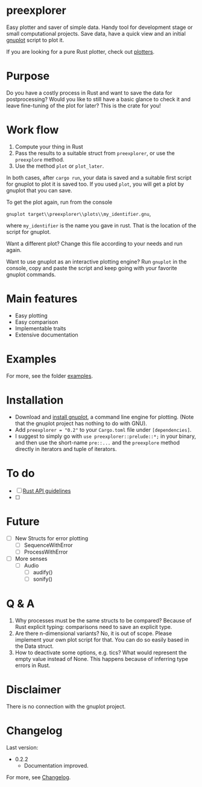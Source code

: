 # preexplorer
Easy plotter and saver of simple data. Handy tool for development stage or small computational projects. Save data, have a quick view and an initial [gnuplot](http://www.gnuplot.info/) script to plot it. 

If you are looking for a pure Rust plotter, check out [plotters](https://crates.io/crates/plotters).

# Purpose

Do you have a costly process in Rust and want to save the data for postprocessing?
Would you like to still have a basic glance to check it and leave fine-tuning of the plot for later?
This is the crate for you!

# Work flow

1. Compute your thing in Rust
2. Pass the results to a suitable struct from ``preexplorer``, or use the ``preexplore`` method.
3. Use the method ``plot`` or ``plot_later``. 

In both cases, after ``cargo run``, your data is saved and a suitable first script for gnuplot to plot it is saved too. If you used ``plot``, you will get a plot by gnuplot that you can save. 

To get the plot again, run from the console

``gnuplot target\\preexplorer\\plots\\my_identifier.gnu``,

where ``my_identifier`` is the name you gave in rust. That is the location of the script for gnuplot.

Want a different plot? Change this file according to your needs and run again. 

Want to use gnuplot as an interactive plotting engine? Run ``gnuplot`` in the console, copy and paste the script and keep going with your favorite gnuplot commands.

# Main features

- Easy plotting
- Easy comparison
- Implementable traits
- Extensive documentation

# Examples

For more, see the folder [examples](https://github.com/rasa200/preexplorer/tree/master/examples). 

# Installation

- Download and [install gnuplot](http://www.gnuplot.info/download.html), a command line engine for plotting. (Note that the gnuplot project has nothing to do with GNU).
- Add ``preexplorer = "0.2"`` to your ``Cargo.toml`` file under ``[dependencies]``.
- I suggest to simply go with ``use preexplorer::prelude::*;`` in your binary, and then use the short-name ``pre::...`` and the ``preexplore`` method directly in iterators and tuple of iterators.

# To do

- [ ] [Rust API guidelines](https://rust-lang.github.io/api-guidelines/)
- [ ] 

# Future

- [ ] New Structs for error plotting
  - [ ] SequenceWithError 
  - [ ] ProcessWithError
- [ ] More senses
  - [ ] Audio
    - [ ] audify()
    - [ ] sonify()

# Q & A

1. Why processes must be the same structs to be compared? 
   Because of Rust explicit typing: comparisons need to save an explicit type. 
2. Are there n-dimensional variants?
   No, it is out of scope. Please implement your own plot script for that. You can do so easily based in the Data struct. 
3. How to deactivate some options, e.g. tics?
   What would represent the empty value instead of None. This happens because of inferring type errors in Rust.

# Disclaimer

There is no connection with the gnuplot project.



# Changelog

Last version:

- 0.2.2
  - Documentation improved.

For more, see [Changelog](https://github.com/rasa200/preexplorer/blob/master/Changelog.md).